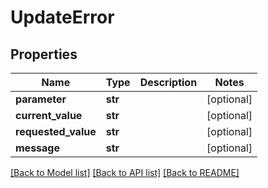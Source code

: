 # UpdateError


## Properties
Name | Type | Description | Notes
------------ | ------------- | ------------- | -------------
**parameter** | **str** |  | [optional] 
**current_value** | **str** |  | [optional] 
**requested_value** | **str** |  | [optional] 
**message** | **str** |  | [optional] 

[[Back to Model list]](../README.md#documentation-for-models) [[Back to API list]](../README.md#documentation-for-api-endpoints) [[Back to README]](../README.md)


